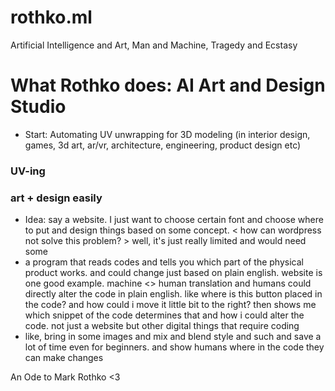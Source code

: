 # rothko.ml
Artificial Intelligence and Art, Man and Machine, Tragedy and Ecstasy

# What Rothko does: AI Art and Design Studio
 - Start: Automating UV unwrapping for 3D modeling (in interior design, games, 3d art, ar/vr, architecture, engineering, product design etc)

### UV-ing

### art + design easily 
- Idea: say a website. I just want to choose certain font and choose where to put and design things based on some concept. < how can wordpress not solve this problem? > well, it's just really limited and would need some 
- a program that reads codes and tells you which part of the physical product works. and could change just based on plain english. website is one good example. machine <> human translation and humans could directly alter the code in plain english. like where is this button placed in the code? and how could i move it little bit to the right? then shows me which snippet of the code determines that and how i could alter the code. not just a website but other digital things that require coding 
- like, bring in some images and mix and blend style and such and save a lot of time even for beginners. and show humans where in the code they can make changes

An Ode to Mark Rothko <3
